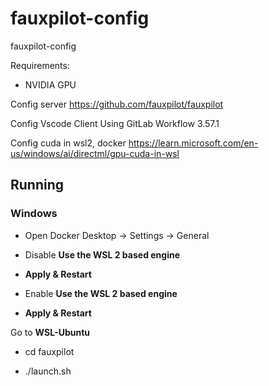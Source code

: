 # fauxpilot-config
fauxpilot-config

Requirements:
- NVIDIA GPU

Config server
https://github.com/fauxpilot/fauxpilot

Config Vscode Client
Using GitLab Workflow 3.57.1

Config cuda in wsl2, docker
https://learn.microsoft.com/en-us/windows/ai/directml/gpu-cuda-in-wsl


## Running
### Windows
- Open Docker Desktop -> Settings -> General

- Disable **Use the WSL 2 based engine**

- **Apply & Restart**

- Enable **Use the WSL 2 based engine**

- **Apply & Restart**


Go to **WSL-Ubuntu**

- cd fauxpilot

- ./launch.sh
